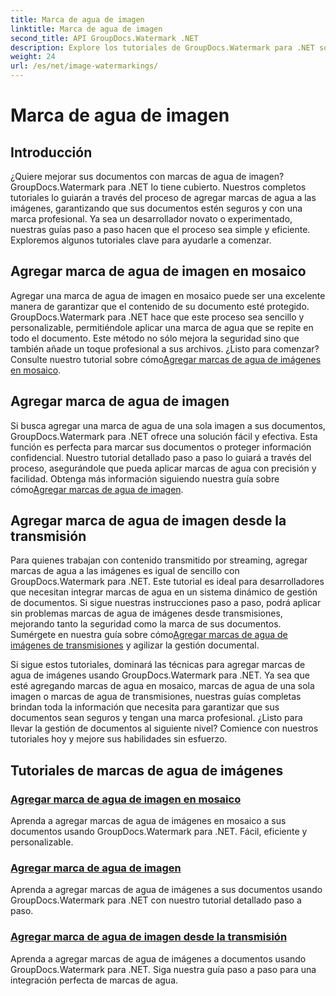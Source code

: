 ```yaml
---
title: Marca de agua de imagen
linktitle: Marca de agua de imagen
second_title: API GroupDocs.Watermark .NET
description: Explore los tutoriales de GroupDocs.Watermark para .NET sobre cómo agregar marcas de agua de imágenes. Aprenda métodos paso a paso para mejorar la seguridad y la marca de su documento.
weight: 24
url: /es/net/image-watermarkings/
---
```


# Marca de agua de imagen

## Introducción

¿Quiere mejorar sus documentos con marcas de agua de imagen? GroupDocs.Watermark para .NET lo tiene cubierto. Nuestros completos tutoriales lo guiarán a través del proceso de agregar marcas de agua a las imágenes, garantizando que sus documentos estén seguros y con una marca profesional. Ya sea un desarrollador novato o experimentado, nuestras guías paso a paso hacen que el proceso sea simple y eficiente. Exploremos algunos tutoriales clave para ayudarle a comenzar.

## Agregar marca de agua de imagen en mosaico
Agregar una marca de agua de imagen en mosaico puede ser una excelente manera de garantizar que el contenido de su documento esté protegido. GroupDocs.Watermark para .NET hace que este proceso sea sencillo y personalizable, permitiéndole aplicar una marca de agua que se repite en todo el documento. Este método no sólo mejora la seguridad sino que también añade un toque profesional a sus archivos. ¿Listo para comenzar? Consulte nuestro tutorial sobre cómo[Agregar marcas de agua de imágenes en mosaico](./add-tiled-image-watermark/).

## Agregar marca de agua de imagen
 Si busca agregar una marca de agua de una sola imagen a sus documentos, GroupDocs.Watermark para .NET ofrece una solución fácil y efectiva. Esta función es perfecta para marcar sus documentos o proteger información confidencial. Nuestro tutorial detallado paso a paso lo guiará a través del proceso, asegurándole que pueda aplicar marcas de agua con precisión y facilidad. Obtenga más información siguiendo nuestra guía sobre cómo[Agregar marcas de agua de imagen](./add-image-watermark/).

## Agregar marca de agua de imagen desde la transmisión
Para quienes trabajan con contenido transmitido por streaming, agregar marcas de agua a las imágenes es igual de sencillo con GroupDocs.Watermark para .NET. Este tutorial es ideal para desarrolladores que necesitan integrar marcas de agua en un sistema dinámico de gestión de documentos. Si sigue nuestras instrucciones paso a paso, podrá aplicar sin problemas marcas de agua de imágenes desde transmisiones, mejorando tanto la seguridad como la marca de sus documentos. Sumérgete en nuestra guía sobre cómo[Agregar marcas de agua de imágenes de transmisiones](./add-image-watermark-from-stream/) y agilizar la gestión documental.

Si sigue estos tutoriales, dominará las técnicas para agregar marcas de agua de imágenes usando GroupDocs.Watermark para .NET. Ya sea que esté agregando marcas de agua en mosaico, marcas de agua de una sola imagen o marcas de agua de transmisiones, nuestras guías completas brindan toda la información que necesita para garantizar que sus documentos sean seguros y tengan una marca profesional. ¿Listo para llevar la gestión de documentos al siguiente nivel? Comience con nuestros tutoriales hoy y mejore sus habilidades sin esfuerzo.

## Tutoriales de marcas de agua de imágenes
### [Agregar marca de agua de imagen en mosaico](./add-tiled-image-watermark/)
Aprenda a agregar marcas de agua de imágenes en mosaico a sus documentos usando GroupDocs.Watermark para .NET. Fácil, eficiente y personalizable.
### [Agregar marca de agua de imagen](./add-image-watermark/)
Aprenda a agregar marcas de agua de imágenes a sus documentos usando GroupDocs.Watermark para .NET con nuestro tutorial detallado paso a paso.
### [Agregar marca de agua de imagen desde la transmisión](./add-image-watermark-from-stream/)
Aprenda a agregar marcas de agua de imágenes a documentos usando GroupDocs.Watermark para .NET. Siga nuestra guía paso a paso para una integración perfecta de marcas de agua.